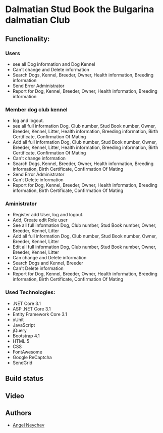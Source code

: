 # Dalmatian Stud Book the Bulgarina dalmatian Club

## Functionality:

### Users

- see all Dog information and Dog Kennel
- Can't change and Delete information
- Search Dogs, Kennel, Breeder, Owner, Health information, Breeding information
- Send Error Administrator
- Report for Dog, Kennel, Breeder, Owner, Health information, Breeding information


### Member dog club kennel

- log and logout.
- see all full information Dog, Club number, Stud Book number, Owner, Breeder, Kennel, Litter, Health information, Breeding information, Birth Certificate, Confirmation Of Mating
- Add all full information Dog, Club number, Stud Book number, Owner, Breeder, Kennel, Litter, Health information, Breeding information, Birth Certificate, Confirmation Of Mating
- Can't change information
- Search Dogs, Kennel, Breeder, Owner, Health information, Breeding information, Birth Certificate, Confirmation Of Mating
- Send Error Administrator
- Can't Delete information
- Report for Dog, Kennel, Breeder, Owner, Health information, Breeding information, Birth Certificate, Confirmation Of Mating

### Aministrator

- Register add User, log and logout.
- Add, Create edit Role user
- See all full information Dog, Club number, Stud Book number, Owner, Breeder, Kennel, Litter
- Add all full information Dog, Club number, Stud Book number, Owner, Breeder, Kennel, Litter
- Edit all full information Dog, Club number, Stud Book number, Owner, Breeder, Kennel, Litter
- Can change and Delete information
- Search Dogs and Kennel, Breeder
- Can't  Delete information
- Report for Dog, Kennel, Breeder, Owner, Health information, Breeding information, Birth Certificate, Confirmation Of Mating

### Used Technologies:
- .NET Core 3.1
- ASP .NET Core 3.1
- Entity Framework Core 3.1
- xUnit
- JavaScript
- jQuery
- Bootstrap 4.1
- HTML 5
- CSS
- FontAwesome
- Google ReCaptcha
- SendGrid

## Build status

## Video


## Authors

- [Angel Neychev](https://github.com/angelneychev)
